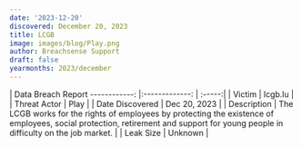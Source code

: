 ```yaml
---
date: '2023-12-20'
discovered: December 20, 2023
title: LCGB
image: images/blog/Play.png
author: Breachsense Support
draft: false
yearmonths: 2023/december
---
```



| Data Breach Report
------------:     |:-------------:    | :-----:|
| Victim      | lcgb.lu      | 
| Threat Actor      | Play      | 
| Date Discovered      | Dec 20, 2023      | 
| Description      | The LCGB works for the rights of employees by protecting the existence of employees, social protection, retirement and support for young people in difficulty on the job market.      | 
| Leak Size      | Unknown      | 

